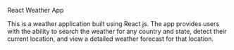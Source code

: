 React Weather App

This is a weather application built using React js. The app provides users with the ability to search the weather for any country and state, detect their current location, and view a detailed weather forecast for that location.


